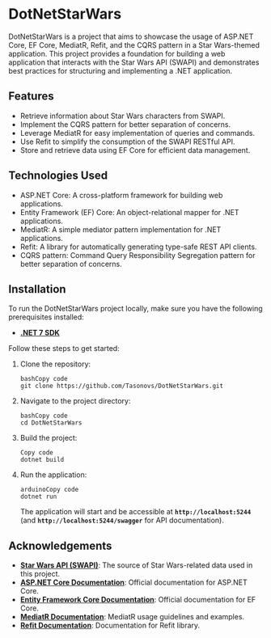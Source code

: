# **DotNetStarWars**

DotNetStarWars is a project that aims to showcase the usage of ASP.NET Core, EF Core, MediatR, Refit, and the CQRS pattern in a Star Wars-themed application. This project provides a foundation for building a web application that interacts with the Star Wars API (SWAPI) and demonstrates best practices for structuring and implementing a .NET application.

## **Features**

- Retrieve information about Star Wars characters from SWAPI.
- Implement the CQRS pattern for better separation of concerns.
- Leverage MediatR for easy implementation of queries and commands.
- Use Refit to simplify the consumption of the SWAPI RESTful API.
- Store and retrieve data using EF Core for efficient data management.

## **Technologies Used**

- ASP.NET Core: A cross-platform framework for building web applications.
- Entity Framework (EF) Core: An object-relational mapper for .NET applications.
- MediatR: A simple mediator pattern implementation for .NET applications.
- Refit: A library for automatically generating type-safe REST API clients.
- CQRS pattern: Command Query Responsibility Segregation pattern for better separation of concerns.

## **Installation**

To run the DotNetStarWars project locally, make sure you have the following prerequisites installed:

- **[.NET 7 SDK](https://dotnet.microsoft.com/download/dotnet/7.0)**

Follow these steps to get started:

1. Clone the repository:
    
    ```
    bashCopy code
    git clone https://github.com/Tasonovs/DotNetStarWars.git
    
    ```
    
2. Navigate to the project directory:
    
    ```
    bashCopy code
    cd DotNetStarWars
    
    ```
    
3. Build the project:
    
    ```
    Copy code
    dotnet build
    
    ```
    
4. Run the application:
    
    ```
    arduinoCopy code
    dotnet run
    
    ```
    
    The application will start and be accessible at **`http://localhost:5244`** (and **`http://localhost:5244/swagger`** for API documentation).
    

## **Acknowledgements**

- **[Star Wars API (SWAPI)](https://swapi.dev/)**: The source of Star Wars-related data used in this project.
- **[ASP.NET Core Documentation](https://docs.microsoft.com/aspnet/core)**: Official documentation for ASP.NET Core.
- **[Entity Framework Core Documentation](https://docs.microsoft.com/ef/core)**: Official documentation for EF Core.
- **[MediatR Documentation](https://github.com/jbogard/MediatR/wiki)**: MediatR usage guidelines and examples.
- **[Refit Documentation](https://github.com/reactiveui/refit)**: Documentation for Refit library.
